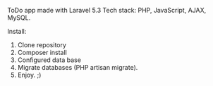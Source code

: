 ToDo app made with Laravel 5.3
Tech stack: PHP, JavaScript, AJAX, MySQL.

Install:
1. Clone repository
2. Composer install
3. Configured data base
4. Migrate databases (PHP artisan migrate).
5. Enjoy. ;)